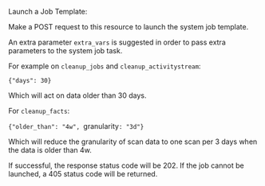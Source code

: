 Launch a Job Template:

Make a POST request to this resource to launch the system job template.

An extra parameter `extra_vars` is suggested in order to pass extra parameters
to the system job task.

For example on `cleanup_jobs` and `cleanup_activitystream`:

`{"days": 30}`

Which will act on data older than 30 days.

For `cleanup_facts`:

`{"older_than": "4w", `granularity`: "3d"}`

Which will reduce the granularity of scan data to one scan per 3 days when the data is older than 4w.

If successful, the response status code will be 202.  If the job cannot be
launched, a 405 status code will be returned.
